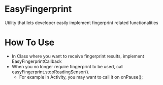 # EasyFingerprint
Utility that lets developer easily implement fingerprint related functionalities

# How To Use
* In Class where you want to receive fingerprint results, implement EasyFingerprintCallback
* When you no longer require fingerprint to be used, call easyFingerprint.stopReadingSensor(). 
    * For example in Activity, you may want to call it on onPause();
